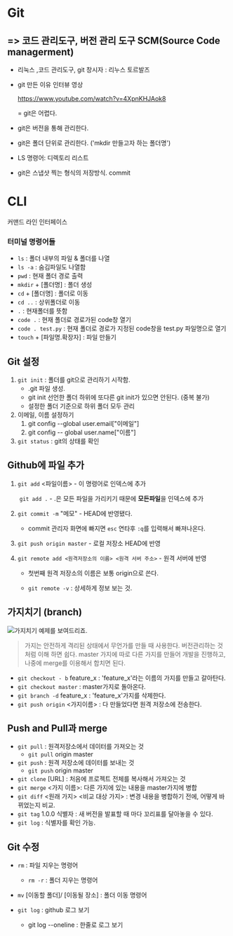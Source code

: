 # Git

## => 코드 관리도구, 버전 관리 도구 SCM(Source Code managerment)

- 리눅스 ,코드 관리도구, git 창시자 : 리누스 토르발즈

- git 만든 이유 인터뷰 영상

  https://www.youtube.com/watch?v=4XpnKHJAok8

  = git은 어렵다.

- git은 버전을 통해 관리한다.

- git은 폴더 단위로 관리한다. ('mkdir 만들고자 하는 폴더명')

- LS 명령어: 디렉토리 리스트

- git은 스냅샷 찍는 형식의 저장방식. commit

# CLI

커맨드 라인 인터페이스

### 터미널 명령어들

- `ls` : 폴더 내부의 파일 & 폴더를 나열
- `ls -a` : 숨김파일도 나열함
- `pwd` : 현재 폴더 경로 출력
- `mkdir` + [폴더명] : 폴더 생성
- `cd` + [폴더명] : 폴더로 이동
- `cd ..` : 상위폴더로 이동
- `.` : 현재폴더를 뜻함
- `code .` : 현재 폴더로 경로가된 code창 열기
- `code . test.py` : 현재 폴더로 경로가 지정된 code창을 test.py 파일명으로 열기
- `touch` + [파일명.확장자] : 파일 만들기



## Git 설정

1. `git init` : 폴더를 git으로 관리하기 시작함.
   - .git 파일 생성.
   - git init 선언한 폴더 하위에 또다른 git init가 있으면 안된다. (중복 불가)
   - 설정한 폴더 기준으로 하위 폴더 모두 관리
2. 이메일, 이름 설정하기 
   1. git config --global user.email["이메일"]
   2. git config -- global user.name["이름"]
3. `git status` : git의 상태를 확인



## Github에 파일 추가

1. `git add` <파일이름>  - 이 명령어로 인덱스에 추가

   ​	`git add .` - .은 모든 파일을 가리키기 때문에 **모든파일**을 인덱스에 추가

2. `git commit -m` "메모" - HEAD에 반영됐다.

   - commit 관리자 화면에 빠지면 `esc` 연타후 `:q`를 입력해서 빠져나온다.

3. `git push origin master` - 로컬 저장소 HEAD에 반영

4. `git remote add <원격저장소의 이름> <원격 서버 주소>` - 원격 서버에 반영 

   - 첫번째 원격 저장소의 이름은 보통 origin으로 쓴다.

   - `git remote -v` : 상세하게 정보 보는 것.

   

## 가지치기 (branch)

![가지치기 예제를 보여드리죠.](https://rogerdudler.github.io/git-guide/img/branches.png)

> 가지는 안전하게 격리된 상태에서 무언가를 만들 때 사용한다. 버전관리하는 것 처럼 이해 하면 쉽다.  master 가지에 따로 다른 가지를 만들어 개발을 진행하고, 나중에 merge를 이용해서 합치면 된다.

- `git checkout - b` feature_x : 'feature_x'라는 이름의 가지를 만들고 갈아탄다.
- `git checkout master` : master가지로 돌아온다.
- `git branch -d` feature_x : 'feature_x'가지를 삭제한다.
- `git push origin` <가지이름> : 다 만들었다면 원격 저장소에 전송한다.



## Push and Pull과 merge

- `git pull` : 원격저장소에서 데이터를 가져오는 것
  - `git pull` origin master  
- `git push` : 원격 저장소에 데이터를 보내는 것 
  - `git push` origin master
- `git clone` [URL] : 처음에 프로젝트 전체를 복사해서 가져오는 것 
- `git merge` <가지 이름>: 다른 가지에 있는 내용을 master가지에 병합
- `git diff` <원래 가지> <비교 대상 가지> : 변경 내용을 병합하기 전에, 어떻게 바뀌었는지 비교.
- `git tag` 1.0.0 식별자 : 새 버전을 발표할 때 마다 꼬리표를 달아놓을 수 있다.
- `git log` : 식별자를 확인 가능.



## Git 수정

- `rm` : 파일 지우는 명령어

  - `rm -r` : 폴더 지우는 명령어

-  `mv` [이동할 폴더]/ [이동될 장소] : 폴더 이동 명령어

- `git log` : github 로그 보기

  - git log --oneline : 한줄로 로그 보기

  